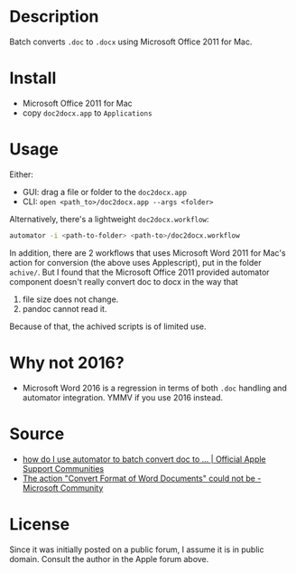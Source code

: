 # Description

Batch converts `.doc` to `.docx` using Microsoft Office 2011 for Mac.

# Install

- Microsoft Office 2011 for Mac
- copy `doc2docx.app` to `Applications`

# Usage

Either:

- GUI: drag a file or folder to the `doc2docx.app`
- CLI: `open <path_to>/doc2docx.app --args <folder>`

Alternatively, there's a lightweight `doc2docx.workflow`:

```bash
automator -i <path-to-folder> <path-to>/doc2docx.workflow
```

In addition, there are 2 workflows that uses Microsoft Word 2011 for Mac's action for conversion (the above uses Applescript), put in the folder `achive/`. But I found that the Microsoft Office 2011 provided automator component doesn't really convert doc to docx in the way that

1. file size does not change.
2. pandoc cannot read it.

Because of that, the achived scripts is of limited use.

# Why not 2016?

- Microsoft Word 2016 is a regression in terms of both `.doc` handling and automator integration. YMMV if you use 2016 instead.

# Source

- [how do I use automator to batch convert doc to ... | Official Apple Support Communities](https://discussions.apple.com/thread/3050596?start=0&tstart=0)
- [The action "Convert Format of Word Documents" could not be - Microsoft Community](https://answers.microsoft.com/en-us/msoffice/forum/msoffice_word-mso_mac/the-action-convert-format-of-word-documents-could/d5b56a9a-d227-4f74-b3df-8f97377c6273)

# License

Since it was initially posted on a public forum, I assume it is in public domain. Consult the author in the Apple forum above.
